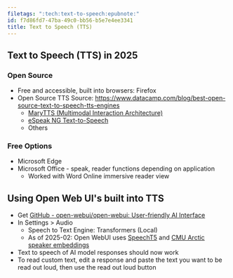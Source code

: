 ```yaml
---
filetags: ":tech:text-to-speech:epubnote:"
id: f7d86fd7-47ba-49c0-bb56-b5e7e4ee3341
title: Text to Speech (TTS)
---
```


## Text to Speech (TTS) in 2025

### Open Source

- Free and accessible, built into browsers: Firefox
- Open Source TTS Source:
  <https://www.datacamp.com/blog/best-open-source-text-to-speech-tts-engines>
  - [MaryTTS (Multimodal Interaction
    Architecture)](https://github.com/marytts/marytts)
  - [eSpeak NG Text-to-Speech](https://github.com/espeak-ng/espeak-ng)
  - Others

### Free Options

- Microsoft Edge
- Microsoft Office - speak, reader functions depending on application
  - Worked with Word Online immersive reader view

## Using Open Web UI's built into TTS

- Get [GitHub - open-webui/open-webui: User-friendly AI
  Interface](https://github.com/open-webui/open-webui)
- In Settings \> Audio
  - Speech to Text Engine: Transformers (Local)
  - As of 2025-02: Open WebUI uses
    [SpeechT5](https://github.com/microsoft/SpeechT5) and [CMU Arctic
    speaker
    embeddings](https://huggingface.co/datasets/Matthijs/cmu-arctic-xvectors)
- Text to speech of AI model responses should now work
- To read custom text, edit a response and paste the text you want to be
  read out loud, then use the read out loud button
